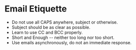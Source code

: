 # Email Etiquette

- Do not use all CAPS anywhere, subject or otherwise.
- Subject should be as clear as possible.
- Learn to use CC and BCC properly.
- Short and Enough -- neither too long nor too short.
- Use emails asynchronously, do not an immediate response.
